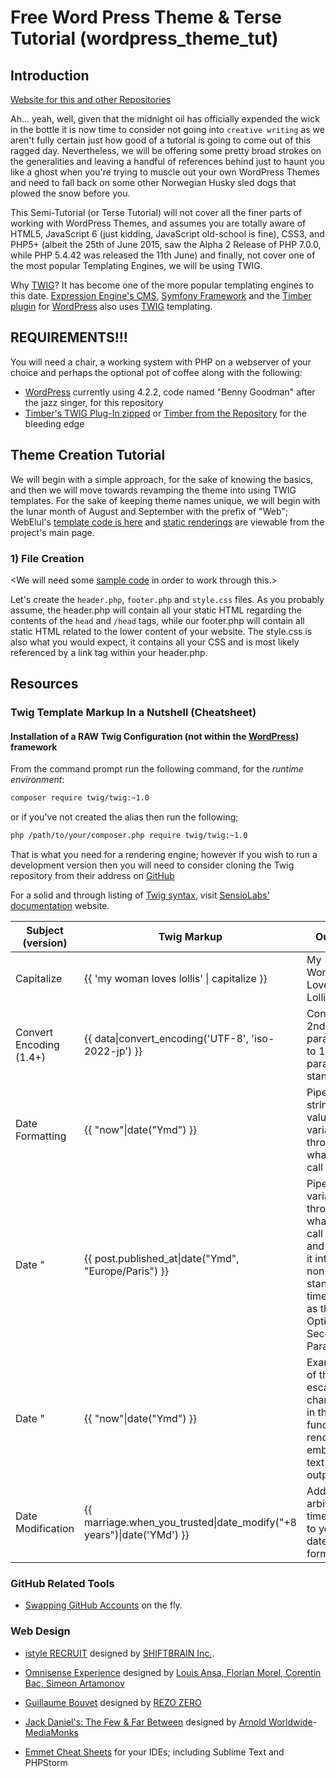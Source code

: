 # Free Word Press Theme & Terse Tutorial (wordpress_theme_tut)

## Introduction
[Website for this and other Repositories](http://kedweber.github.io)

Ah... yeah, well, given that the midnight oil has officially expended the wick in the bottle 
it is now time to consider not going into `creative writing` as we aren't fully certain just how good 
of a tutorial is going to come out of this ragged day. Nevertheless, we will be offering some pretty 
broad strokes on the generalities and leaving a handful of references behind just to haunt you like a 
ghost when you're trying to muscle out your own WordPress Themes and need to fall back on some other 
Norwegian Husky sled dogs that plowed the snow before you.

This Semi-Tutorial \(or Terse Tutorial\) will not cover all the finer parts of working with WordPress 
Themes, and assumes you are totally aware of HTML5, JavaScript 6 \(just kidding, JavaScript old-school is fine\), 
CSS3, and PHP5+ \(albeit the 25th of June 2015, saw the Alpha 2 Release of PHP 7.0.0, while PHP 5.4.42 was released the 11th June\) 
and finally, not cover one of the most popular Templating Engines, we will be using TWIG.

Why [TWIG](http://twig.sensiolabs.org/)? It has become one of the more popular templating engines to this date. 
[Expression Engine's CMS](https://ellislab.com/expressionengine), [Symfony Framework](https://github.com/symfony/symfony) 
and the [Timber plugin](http://upstatement.com/timber/) for [WordPress](http://wordpress.org) also 
uses [TWIG](http://twig.sensiolabs.org/) templating.

## REQUIREMENTS!!!

You will need a chair, a working system with PHP on a webserver of your choice and perhaps the optional pot of 
coffee along with the following:

* [WordPress](https://wordpress.org/download/) currently using 4.2.2, code named "Benny Goodman" after the jazz
 singer, for this repository
* [Timber's TWIG Plug-In zipped](http://wordpress.org/plugins/timber-library/) 
or [Timber from the Repository](https://github.com/jarednova/timber) for the bleeding edge

## Theme Creation Tutorial

We will begin with a simple approach, for the sake of knowing the basics, and then we will move towards revamping the 
theme into using TWIG templates. For the sake of keeping theme names unique, we will begin with the lunar month of 
August and September with the prefix of "Web"; WebElul's [template code is here](wp-content/themes/webelul) and 
[static renderings](http://kedweber.github.io/wordpress_theme_tut) are viewable from the project's main page.

### 1) File Creation

<We will need some [sample code](http://filesilo.co.uk/webdesigner) in order to work through this.>

Let's create the `header.php`, `footer.php` and `style.css` files. As you probably assume, the header.php will contain all 
 your static HTML regarding the contents of the `head` and `/head` tags, while our footer.php will contain all static HTML 
 related to the lower content of your website. The style.css is also what you would expect, it contains all your CSS and is 
 most likely referenced by a link tag within your header.php.


## Resources

### Twig Template Markup In a Nutshell \(Cheatsheet\)

#### Installation of a RAW Twig Configuration \(not within the [WordPress](http://wordpress.org)\) framework

From the command prompt run the following command, for the *runtime environment*:

```bash
composer require twig/twig:~1.0
```

or if you've not created the alias then run the following; 

```bash
php /path/to/your/composer.php require twig/twig:~1.0
```

That is what you need for a rendering engine; however if you wish to run a development version then you will need to 
consider cloning the Twig repository from their address on [GitHub](http )


For a solid and through listing of [Twig syntax](http://twig.sensiolabs.org/documentation), visit [SensioLabs' documentation](http://twig.sensiolabs.org/documentation) website. 

| Subject \(version\) | Twig Markup | Output |
| ------------------- | ----------- | ------ |
| Capitalize | {{ 'my woman loves lollis' \| capitalize }} | My Woman Loves Lollis |
| Convert Encoding \(1.4+\)| {{ data\|convert_encoding\('UTF-8', 'iso-2022-jp') }} | Convert 2nd parameter to 1st parameter standard. |
| Date Formatting | {{ "now"\|date("Ymd") }} | Pipe a string value, or variable through what they call a filter. |
| Date " | {{ post.published_at\|date("Ymd", "Europe/Paris") }} | Pipe a variable through what they call a filter and force it into a non-standard timezone as the Optional Second Parameter. |
| Date " | {{ "now"\|date("Ymd") }} | Example of the `\\` escape character in the date function to render embedded text in the output. |
| Date Modification | {{ marriage.when_you_trusted\|date_modify("+8 years")\|date('YMd') }} | Add arbitrary time spans to your date formation. |



###  GitHub Related Tools

* [Swapping GitHub Accounts](http://arnaudrinquin.github.io/worflow/2014/03/11/fast-github-account-switch/) 
on the fly.

### Web Design

* [istyle RECRUIT](recruit.istyle.co.jp) designed by [SHIFTBRAIN Inc.](http://shiftbrain.co.jp).
* [Omnisense Experience](http://experience.omnisense.net) designed by [Louis Ansa, Florian Morel, Corentin Bac, Simeon Artamonov](http://www.lousiansa.com)
* [Guillaume Bouvet](http://guillaumebouvet.net) designed by [REZO ZERO](http://www.rezo-zero.com)
* [Jack Daniel's: The Few & Far Between](http://barstories.jackdaniels.com) designed by [Arnold Worldwide](http://arn.com)-[MediaMonks](http://mediamonks.com)
 
* [Emmet Cheat Sheets](http://docs.emmet.io/cheat-sheet/) for your IDEs; including Sublime Text and PHPStorm
 
 
